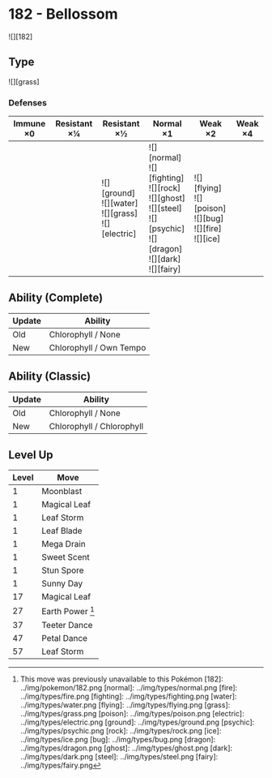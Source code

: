 # 182 - Bellossom
![][182]

## Type

![][grass]

### Defenses

Immune ×0 | Resistant ×¼ | Resistant ×½                                                    | Normal ×1                                                                                                                                   | Weak ×2                                                                 | Weak ×4 | 
---       | ---          | ---                                                             | ---                                                                                                                                         | ---                                                                     | ---     | 
          |              | ![][ground]<br> ![][water]<br> ![][grass]<br> ![][electric]<br> | ![][normal]<br> ![][fighting]<br> ![][rock]<br> ![][ghost]<br> ![][steel]<br> ![][psychic]<br> ![][dragon]<br> ![][dark]<br> ![][fairy]<br> | ![][flying]<br> ![][poison]<br> ![][bug]<br> ![][fire]<br> ![][ice]<br> |         | 

## Ability (Complete)

Update | Ability                 | 
---    | ---                     | 
Old    | Chlorophyll / None      | 
New    | Chlorophyll / Own Tempo | 

## Ability (Classic)

Update | Ability                   | 
---    | ---                       | 
Old    | Chlorophyll / None        | 
New    | Chlorophyll / Chlorophyll | 

## Level Up

Level | Move             | 
---   | ---              | 
1     | Moonblast        | 
1     | Magical Leaf     | 
1     | Leaf Storm       | 
1     | Leaf Blade       | 
1     | Mega Drain       | 
1     | Sweet Scent      | 
1     | Stun Spore       | 
1     | Sunny Day        | 
17    | Magical Leaf     | 
27    | Earth Power [^1] | 
37    | Teeter Dance     | 
47    | Petal Dance      | 
57    | Leaf Storm       | 

[^1]: This move was previously unavailable to this Pokémon
[182]: ../img/pokemon/182.png
[normal]: ../img/types/normal.png
[fire]: ../img/types/fire.png
[fighting]: ../img/types/fighting.png
[water]: ../img/types/water.png
[flying]: ../img/types/flying.png
[grass]: ../img/types/grass.png
[poison]: ../img/types/poison.png
[electric]: ../img/types/electric.png
[ground]: ../img/types/ground.png
[psychic]: ../img/types/psychic.png
[rock]: ../img/types/rock.png
[ice]: ../img/types/ice.png
[bug]: ../img/types/bug.png
[dragon]: ../img/types/dragon.png
[ghost]: ../img/types/ghost.png
[dark]: ../img/types/dark.png
[steel]: ../img/types/steel.png
[fairy]: ../img/types/fairy.png
